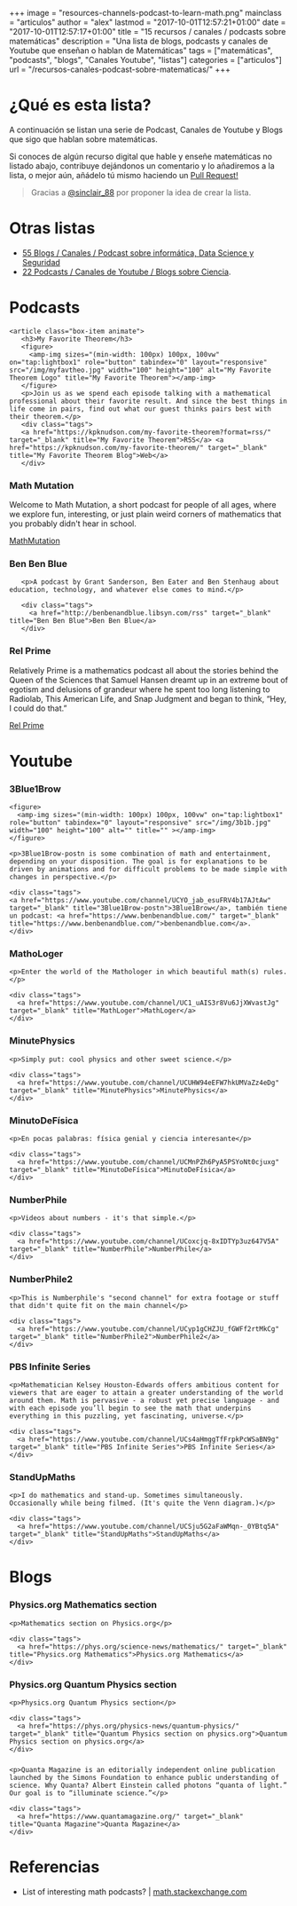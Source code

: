 +++
image = "resources-channels-podcast-to-learn-math.png"
mainclass = "articulos"
author = "alex"
lastmod = "2017-10-01T12:57:21+01:00"
date = "2017-10-01T12:57:17+01:00"
title = "15 recursos / canales / podcasts sobre matemáticas"
description = "Una lista de blogs, podcasts y canales de Youtube que enseñan o hablan de Matemáticas"
tags = ["matemáticas", "podcasts", "blogs", "Canales Youtube", "listas"]
categories = ["articulos"]
url = "/recursos-canales-podcast-sobre-matematicas/"
+++

# ¿Qué es esta lista?

A continuación se listan una serie de Podcast, Canales de Youtube y Blogs que sigo que hablan sobre matemáticas.

Si conoces de algún recurso digital que hable y enseñe matemáticas no listado abajo, contribuye dejándonos un comentario y lo añadiremos a la lista, o mejor aún, añádelo tú mismo haciendo un <a href="https://github.com/elbaulp/algui91-hugo/edit/master/content/post/resources-channels-podcast-to-learn-math.md" target="_blank" title="Pull Request!">Pull Request!</a>

> Gracias a <a href="https://twitter.com/sinclair_88" target="_blank" title="@sinclair_88">@sinclair_88</a> por proponer la idea de crear la lista.

# Otras listas

- [55 Blogs / Canales / Podcast sobre informática, Data Science y Seguridad](https://elbauldelprogramador.com/blogs-canales-podcast-aprender-informatica/ "55 Blogs / Canales / Podcast sobre informática, Data Science y Seguridad")
- [22 Podcasts / Canales de Youtube / Blogs sobre Ciencia](https://elbauldelprogramador.com/blogs-podcasts-canales-youtube-sobre-ciencia/ "22 Podcasts / Canales de Youtube / Blogs sobre Ciencia").

# Podcasts

<div class="row-post flex-grid">

    <article class="box-item animate">
       <h3>My Favorite Theorem</h3>
       <figure>
         <amp-img sizes="(min-width: 100px) 100px, 100vw" on="tap:lightbox1" role="button" tabindex="0" layout="responsive" src="/img/myfavtheo.jpg" width="100" height="100" alt="My Favorite Theorem Logo" title="My Favorite Theorem"></amp-img>
       </figure>
       <p>Join us as we spend each episode talking with a mathematical professional about their favorite result. And since the best things in life come in pairs, find out what our guest thinks pairs best with their theorem.</p>
       <div class="tags">
       <a href="https://kpknudson.com/my-favorite-theorem?format=rss/" target="_blank" title="My Favorite Theorem">RSS</a> <a href="https://kpknudson.com/my-favorite-theorem/" target="_blank" title="My Favorite Theorem Blog">Web</a>
       </div>
   </article>

   <article class="box-item animate">
       <h3>Math Mutation</h3>
       <figure>
         <amp-img sizes="(min-width: 100px) 100px, 100vw" on="tap:lightbox1" role="button" tabindex="0" layout="responsive" src="/img/mathmutation.jpg" width="100" height="100" alt="" title="" ></amp-img>
       </figure>
       <p>Welcome to Math Mutation, a short podcast for people of all ages, where we explore fun, interesting, or just plain weird corners of mathematics that you probably didn't hear in school.</p>
       <div class="tags">
         <a href="http://mathmutation.blogspot.com.es/" target="_blank" title="Math Mutation">MathMutation</a>
       </div>
   </article>

   <article class="box-item animate">
       <h3>Ben Ben Blue</h3>
       <figure>
         <amp-img sizes="(min-width: 100px) 100px, 100vw" on="tap:lightbox1" role="button" tabindex="0" layout="responsive" src="/img/bbb.png" width="100" height="100" alt="" title=""></amp-img>
       </figure>

       <p>A podcast by Grant Sanderson, Ben Eater and Ben Stenhaug about education, technology, and whatever else comes to mind.</p>

       <div class="tags">
         <a href="http://benbenandblue.libsyn.com/rss" target="_blank" title="Ben Ben Blue">Ben Ben Blue</a>
       </div>
   </article>

   <article class="box-item animate">
       <h3>Rel Prime</h3>
       <figure>
         <amp-img sizes="(min-width: 100px) 100px, 100vw" on="tap:lightbox1" role="button" tabindex="0" layout="responsive" src="/img/relprime.png" width="100" height="100" alt="" title="" ></amp-img>
       </figure>
       <p>Relatively Prime is a mathematics podcast all about the stories behind the Queen of the Sciences that Samuel Hansen dreamt up in an extreme bout of egotism and delusions of grandeur where he spent too long listening to Radiolab, This American Life, and Snap Judgment and began to think, “Hey, I could do that.”</p>
       <div class="tags">
         <a href="http://relprime.com/" target="_blank" title="Math Mutation">Rel Prime</a>
       </div>
   </article>
</div>


# Youtube

<div class="row-post flex-grid">

  <article class="box-item animate">
    <h3>3Blue1Brow</h3>

    <figure>
      <amp-img sizes="(min-width: 100px) 100px, 100vw" on="tap:lightbox1" role="button" tabindex="0" layout="responsive" src="/img/3b1b.jpg" width="100" height="100" alt="" title="" ></amp-img>
    </figure>

    <p>3Blue1Brow-postn is some combination of math and entertainment, depending on your disposition. The goal is for explanations to be driven by animations and for difficult problems to be made simple with changes in perspective.</p>

    <div class="tags">
    <a href="https://www.youtube.com/channel/UCYO_jab_esuFRV4b17AJtAw" target="_blank" title="3Blue1Brow-postn">3Blue1Brow</a>, también tiene un podcast: <a href="https://www.benbenandblue.com/" target="_blank" title="https://www.benbenandblue.com/">benbenandblue.com</a>.
    </div>
  </article>

  <article class="box-item animate">
    <h3>MathoLoger</h3>
    <figure>
      <amp-img sizes="(min-width: 100px) 100px, 100vw" on="tap:lightbox1" role="button" tabindex="0" layout="responsive" src="/img/mathologer.jpg" width="100" height="100"></amp-img>
    </figure>

    <p>Enter the world of the Mathologer in which beautiful math(s) rules.</p>

    <div class="tags">
      <a href="https://www.youtube.com/channel/UC1_uAIS3r8Vu6JjXWvastJg" target="_blank" title="MathLoger">MathLoger</a>
    </div>
  </article>

  <article class="box-item animate">
    <h3>MinutePhysics</h3>
    <figure>
      <amp-img sizes="(min-width: 100px) 100px, 100vw" on="tap:lightbox1" role="button" tabindex="0" layout="responsive" src="/img/minutephysics.jpg" width="100" height="100"></amp-img>
    </figure>

    <p>Simply put: cool physics and other sweet science.</p>

    <div class="tags">
      <a href="https://www.youtube.com/channel/UCUHW94eEFW7hkUMVaZz4eDg" target="_blank" title="MinutePhysics">MinutePhysics</a>
    </div>
  </article>

  <article class="box-item animate">
    <h3>MinutoDeFísica</h3>
    <figure>
      <amp-img sizes="(min-width: 100px) 100px, 100vw" on="tap:lightbox1" role="button" tabindex="0" layout="responsive" src="/img/MinutoDeFisica.jpg" width="100" height="100"></amp-img>
    </figure>

    <p>En pocas palabras: física genial y ciencia interesante</p>

    <div class="tags">
      <a href="https://www.youtube.com/channel/UCMnPZh6PyA5PSYoNt0cjuxg" target="_blank" title="MinutoDeFísica">MinutoDeFísica</a>
    </div>
  </article>

  <article class="box-item animate">
    <h3>NumberPhile</h3>
    <figure>
      <amp-img sizes="(min-width: 100px) 100px, 100vw" on="tap:lightbox1" role="button" tabindex="0" layout="responsive" src="/img/numberphile.jpg" width="100" height="100"></amp-img>
    </figure>

    <p>Videos about numbers - it's that simple.</p>

    <div class="tags">
      <a href="https://www.youtube.com/channel/UCoxcjq-8xIDTYp3uz647V5A" target="_blank" title="NumberPhile">NumberPhile</a>
    </div>
  </article>

  <article class="box-item animate">
    <h3>NumberPhile2</h3>
    <figure>
      <amp-img sizes="(min-width: 100px) 100px, 100vw" on="tap:lightbox1" role="button" tabindex="0" layout="responsive" src="/img/numberphile2.jpg" width="100" height="100"></amp-img>
    </figure>

    <p>This is Numberphile's "second channel" for extra footage or stuff that didn't quite fit on the main channel</p>

    <div class="tags">
      <a href="https://www.youtube.com/channel/UCyp1gCHZJU_fGWFf2rtMkCg" target="_blank" title="NumberPhile2">NumberPhile2</a>
    </div>
  </article>

  <article class="box-item animate">
    <h3>PBS Infinite Series</h3>
    <figure>
      <amp-img sizes="(min-width: 100px) 100px, 100vw" on="tap:lightbox1" role="button" tabindex="0" layout="responsive" src="/img/pbsinfiniteseries.jpg" width="100" height="100"></amp-img>
    </figure>

    <p>Mathematician Kelsey Houston-Edwards offers ambitious content for viewers that are eager to attain a greater understanding of the world around them. Math is pervasive - a robust yet precise language - and with each episode you’ll begin to see the math that underpins everything in this puzzling, yet fascinating, universe.</p>

    <div class="tags">
      <a href="https://www.youtube.com/channel/UCs4aHmggTfFrpkPcWSaBN9g" target="_blank" title="PBS Infinite Series">PBS Infinite Series</a>
    </div>
  </article>

  <article class="box-item animate">
    <h3>StandUpMaths</h3>
    <figure>
      <amp-img sizes="(min-width: 100px) 100px, 100vw" on="tap:lightbox1" role="button" tabindex="0" layout="responsive" src="/img/standupmaths.jpg" width="100" height="100"></amp-img>
    </figure>

    <p>I do mathematics and stand-up. Sometimes simultaneously. Occasionally while being filmed. (It's quite the Venn diagram.)</p>

    <div class="tags">
      <a href="https://www.youtube.com/channel/UCSju5G2aFaWMqn-_0YBtq5A" target="_blank" title="StandUpMaths">StandUpMaths</a>
    </div>
  </article>

</div>

<!--more--><!--ad-->

# Blogs

<div class="row-post flex-grid">

  <article class="box-item animate">
    <h3>Physics.org Mathematics section</h3>
    <figure>
      <amp-img sizes="(min-width: 100px) 100px, 100vw" on="tap:lightbox1" role="button" tabindex="0" layout="responsive" src="/img/physics_math.jpg" width="100" height="100"></amp-img>
    </figure>

    <p>Mathematics section on Physics.org</p>

    <div class="tags">
      <a href="https://phys.org/science-news/mathematics/" target="_blank" title="Physics.org Mathematics">Physics.org Mathematics</a>
    </div>
  </article>

  <article class="box-item animate">
    <h3>Physics.org Quantum Physics section</h3>
    <figure>
      <amp-img sizes="(min-width: 100px) 100px, 100vw" on="tap:lightbox1" role="button" tabindex="0" layout="responsive" src="/img/physics_math.jpg" width="100" height="100"></amp-img>
    </figure>

    <p>Physics.org Quantum Physics section</p>

    <div class="tags">
      <a href="https://phys.org/physics-news/quantum-physics/" target="_blank" title="Quantum Physics section on physics.org">Quantum Physics section on physics.org</a>
    </div>
  </article>

  <article class="box-item animate">
    <h3></h3>
    <figure>
      <amp-img sizes="(min-width: 100px) 100px, 100vw" on="tap:lightbox1" role="button" tabindex="0" layout="responsive" src="/img/Quanta.jpg" width="100" height="100"></amp-img>
    </figure>

    <p>Quanta Magazine is an editorially independent online publication launched by the Simons Foundation to enhance public understanding of science. Why Quanta? Albert Einstein called photons “quanta of light.” Our goal is to “illuminate science.”</p>

    <div class="tags">
      <a href="https://www.quantamagazine.org/" target="_blank" title="Quanta Magazine">Quanta Magazine</a>
    </div>
  </article>
</div>

# Referencias

- List of interesting math podcasts? | <a href="http://math.stackexchange.com/q/3/144541" target="_blank" title="List of interesting math podcasts?">math.stackexchange.com</a>
